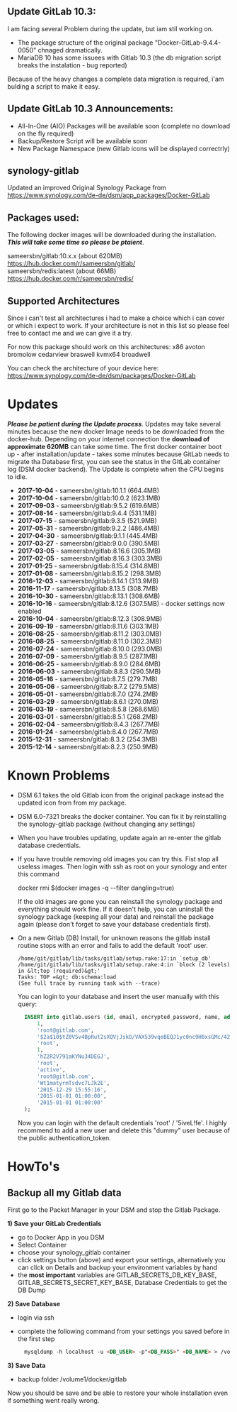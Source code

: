 ## Update GitLab 10.3:
I am facing several Problem during the update, but iam stil working on.
- The package structure of the original package "Docker-GitLab-9.4.4-0050" chnaged dramatically.
- MariaDB 10 has some issuees with Gitlab 10.3 (the db migration script breaks the instalation - bug reported)

Because of the heavy changes a complete data migration is required, i'am bulding a script to make it easy.

## Update GitLab 10.3 Announcements:
- All-In-One (AIO) Packages will be available soon (complete no download on the fly required)
- Backup/Restore Script will be available soon
- New Package Namespace (new Gitlab icons will be displayed correctrly)

## synology-gitlab
Updated an improved Original Synology Package from 
https://www.synology.com/de-de/dsm/app_packages/Docker-GitLab

## Packages used:  
The following docker images will be downloaded during the installation. **_This will take some time so please be ptaient_**.

sameersbn/gitlab:10.x.x (about 620MB) https://hub.docker.com/r/sameersbn/gitlab/   
sameersbn/redis:latest (about 66MB)  https://hub.docker.com/r/sameersbn/redis/  

## Supported Architectures
Since i can't test all architectures i had to make a choice which i can cover or which i expect to work. If your architecture is not in 
this list so please feel free to contact me and we can give it a try.
 
For now this package should work on this architectures: x86 avoton bromolow cedarview braswell kvmx64 broadwell

You can check the architecture of your device here: https://www.synology.com/de-de/dsm/packages/Docker-GitLab

# Updates
**_Please be patient during the Update process_**. Updates may take several minutes because the 
new docker Image needs to be downloaded from the docker-hub. Depending on your internet connection 
the **download of approximate 620MB** can take some time. The first docker container boot up - after 
installation/update - takes some minutes because GitLab needs to migrate tha Database first, you 
can see the status in the GitLab container log (DSM docker backend). The Update is complete when 
the CPU begins to idle.    

- **2017-10-04** - sameersbn/gitlab:10.1.1 (664.4MB)
- **2017-10-04** - sameersbn/gitlab:10.0.2 (623.1MB)
- **2017-09-03** - sameersbn/gitlab:9.5.2  (619.6MB)
- **2017-08-14** - sameersbn/gitlab:9.4.4  (531.1MB)
- **2017-07-15** - sameersbn/gitlab:9.3.5  (521.9MB)
- **2017-05-31** - sameersbn/gitlab:9.2.2  (486.4MB)
- **2017-04-30** - sameersbn/gitlab:9.1.1  (445.4MB)
- **2017-03-27** - sameersbn/gitlab:9.0.0  (390.5MB)
- **2017-03-05** - sameersbn/gitlab:8.16.6 (305.1MB)
- **2017-02-05** - sameersbn/gitlab:8.16.3 (303.3MB)
- **2017-01-25** - sameersbn/gitlab:8.15.4 (314.8MB)
- **2017-01-08** - sameersbn/gitlab:8.15.2 (298.3MB)
- **2016-12-03** - sameersbn/gitlab:8.14.1 (313.9MB)
- **2016-11-17** - sameersbn/gitlab:8.13.5 (308.7MB)
- **2016-10-30** - sameersbn/gitlab:8.13.1 (308.6MB)
- **2016-10-16** - sameersbn/gitlab:8.12.6 (307.5MB) - docker settings now enabled
- **2016-10-04** - sameersbn/gitlab:8.12.3 (308.9MB)
- **2016-09-19** - sameersbn/gitlab:8.11.6 (303.1MB)
- **2016-08-25** - sameersbn/gitlab:8.11.2 (303.0MB)
- **2016-08-25** - sameersbn/gitlab:8.11.0 (302.3MB)
- **2016-07-24** - sameersbn/gitlab:8.10.0 (293.0MB)  
- **2016-07-09** - sameersbn/gitlab:8.9.5 (287.1MB)  
- **2016-06-25** - sameersbn/gitlab:8.9.0 (284.6MB)  
- **2016-06-03** - sameersbn/gitlab:8.8.3 (290.5MB)  
- **2016-05-16** - sameersbn/gitlab:8.7.5 (279.7MB)  
- **2016-05-06** - sameersbn/gitlab:8.7.2 (279.5MB)  
- **2016-05-01** - sameersbn/gitlab:8.7.0 (274.2MB)  
- **2016-03-29** - sameersbn/gitlab:8.6.1 (270.0MB)  
- **2016-03-19** - sameersbn/gitlab:8.5.8 (268.6MB)  
- **2016-03-01** - sameersbn/gitlab:8.5.1 (268.2MB)  
- **2016-02-04** - sameersbn/gitlab:8.4.3 (267.7MB)
- **2016-01-24** - sameersbn/gitlab:8.4.0 (267.7MB)
- **2015-12-31** - sameersbn/gitlab:8.3.2 (254.3MB)
- **2015-12-14** - sameersbn/gitlab:8.2.3 (250.9MB)

# Known Problems
- DSM 6.1 takes the old Gitlab icon from the original package instead the updated icon from from my package.
- DSM 6.0-7321 breaks the docker container. You can fix it by reinstalling the synology-gitlab package (without changing any settings)
- When you have troubles updating, update again an re-enter the gitlab database credentials.
- If you have trouble removing old images you can try this. Fist stop all useless images. Then login with ssh as root 
  on your synology and enter this command
  
  docker rmi $(docker images -q --filter dangling=true)
  
  If the old images are gone you can reinstall the synology package and everything should work fine. If it doesn't
  help, you can uninstall the synology package (keeping all your data) and reinstall the package again (please don't
  forget to save your database credentials first). 
- On a new Gitlab (DB) Install, for unknown reasons the gitlab install routine stops with an error and fails to add 
  the default 'root' user. 
  ```
  /home/git/gitlab/lib/tasks/gitlab/setup.rake:17:in `setup_db'
  /home/git/gitlab/lib/tasks/gitlab/setup.rake:4:in `block (2 levels) in &lt;top (required)&gt;'
  Tasks: TOP =&gt; db:schema:load
  (See full trace by running task with --trace)
  ```
  
  You can login to your database and insert the user manually with this query:
  ```sql
    INSERT into gitlab.users (id, email, encrypted_password, name, admin, authentication_token, username, state, notification_email, confirmation_token, confirmed_at, password_expires_at, created_at ) VALUES (
        1,																	
        'root@gitlab.com',													
        '$2a$10$tZ0VSv4BpRut2sXQVjJskO/VAX539vqeBEQJ1yc0nc9H0xsGMc/42',		
        'root',																
        1,																	
        'hZ2R2V791aKYNu34DEGJ',												
        'root',																 
        'active',															
        'root@gitlab.com', 													
        'Wt1matyrmTsdvc7LJk2E',                                         	
        '2015-12-29 15:55:16',                                          	
        '2015-01-01 01:00:00',                                              
        '2015-01-01 01:00:00'												
    );
  ```
  
  Now you can login with the default credentials 'root' / '5iveL!fe'. I highly recommend to add a new user and delete this "dummy" user
  because of the public authentication_token.
  
# HowTo's

## Backup all my Gitlab data
First go to the Packet Manager in your DSM and stop the Gitlab Package.

**1) Save your GitLab Credentials**
- go to Docker App in you DSM
- Select Container
- choose your synology_gitlab container
- click settings button (above) and export your settings, alternatively you can click on Details and backup your environment variables by hand  
- the **most important** variables are GITLAB_SECRETS_DB_KEY_BASE, GITLAB_SECRETS_SECRET_KEY_BASE, Database Credentials to get the DB Dump  

**2) Save Database**
- login via ssh 
- complete the following command from your settings you saved before in the first step

  ```markdown
    mysqldump -h localhost -u <DB_USER> -p"<DB_PASS>" <DB_NAME> > /volume1/anyfolder/gitlab_database_dump.sql
  ```

**3) Save Data**
- backup folder /volume1/docker/gitlab

Now you should be save and be able to restore your whole installation even if something went really wrong.
